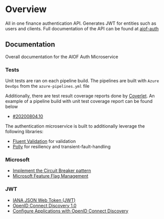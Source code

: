 # Overview

All in one finance authentication API. Generates JWT for entities such as users and clients. Full documentation of the API can be found at [aiof-auth](https://kamacharovs.github.io/aiof-auth/)

## Documentation

Overall documentation for the AIOF Auth Microservice

### Tests

Unit tests are ran on each pipeline build. The pipelines are built with `Azure DevOps` from the `azure-pipelines.yml` file

Additionally, there are test result coverage reports done by [Coverlet](https://docs.microsoft.com/en-us/azure/devops/pipelines/ecosystems/dotnet-core?view=azure-devops#collect-code-coverage-metrics-with-coverlet). An example of a pipeline build with unit test coverage report can be found below

- [#20200804.10](https://gkamacharov.visualstudio.com/gkama-cicd/_build/results?buildId=681&view=codecoverage-tab)

The authentication microservice is built to additionally leverage the following libraries:

- [Fluent Validation](https://github.com/FluentValidation/FluentValidation#get-started) for validation
- [Polly](https://github.com/App-vNext/Polly#polly) for resiliency and transient-fault-handling

### Microsoft

- [Implement the Circuit Breaker pattern](https://docs.microsoft.com/en-us/dotnet/architecture/microservices/implement-resilient-applications/implement-circuit-breaker-pattern)
- [Microsoft Feature Flag Management](https://docs.microsoft.com/en-us/azure/azure-app-configuration/use-feature-flags-dotnet-core)

### JWT

- [IANA JSON Web Token (JWT)](https://www.iana.org/assignments/jwt/jwt.xhtml)
- [OpenID Connect Discovery 1.0](https://openid.net/specs/openid-connect-discovery-1_0.html)
- [Configure Applications with OpenID Connect Discovery](https://auth0.com/docs/protocols/oidc/openid-connect-discovery)
